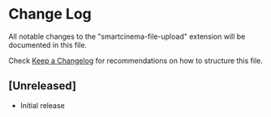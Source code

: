 # Change Log

All notable changes to the "smartcinema-file-upload" extension will be documented in this file.

Check [Keep a Changelog](http://keepachangelog.com/) for recommendations on how to structure this file.

## [Unreleased]

- Initial release